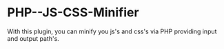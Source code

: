 PHP--JS-CSS-Minifier
====================

With this plugin, you can minify you js's and css's via PHP providing input and output path's.
